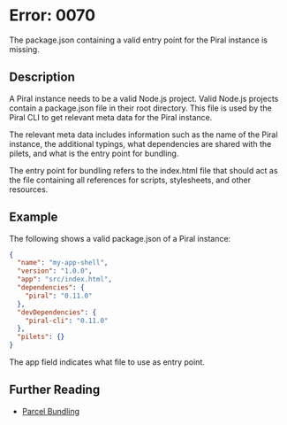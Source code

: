 # Error: 0070

The package.json containing a valid entry point for the Piral instance is missing.

## Description

A Piral instance needs to be a valid Node.js project. Valid Node.js projects contain a
package.json file in their root directory. This file is used by the Piral CLI to get
relevant meta data for the Piral instance.

The relevant meta data includes information such as the name of the Piral instance, the
additional typings, what dependencies are shared with the pilets, and what is the entry
point for bundling.

The entry point for bundling refers to the index.html file that should act as the file
containing all references for scripts, stylesheets, and other resources.

## Example

The following shows a valid package.json of a Piral instance:

```json
{
  "name": "my-app-shell",
  "version": "1.0.0",
  "app": "src/index.html",
  "dependencies": {
    "piral": "0.11.0"
  },
  "devDependencies": {
    "piral-cli": "0.11.0"
  },
  "pilets": {}
}
```

The app field indicates what file to use as entry point.

## Further Reading

 - [Parcel Bundling](https://codeburst.io/bundle-your-web-application-with-parceljs-b4eee99bdb55)
